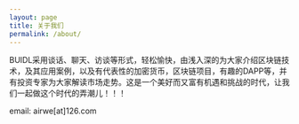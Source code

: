 ```yaml
---
layout: page
title: 关于我们
permalink: /about/
---
```


BUIDL采用谈话、聊天、访谈等形式，轻松愉快，由浅入深的为大家介绍区块链技术，及其应用案例，以及有代表性的加密货币，区块链项目，有趣的DAPP等，并有投资专家为大家解读市场走势。这是一个美好而又富有机遇和挑战的时代，让我们一起做这个时代的弄潮儿！！！

email: airwe[at]126.com
